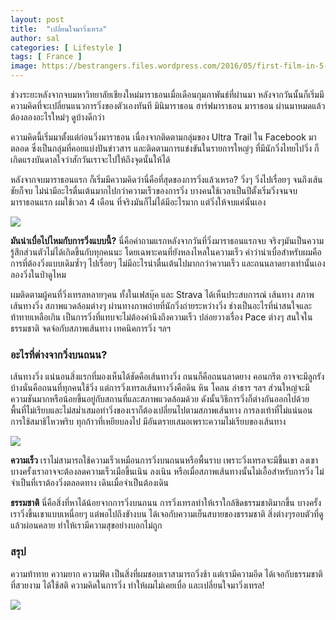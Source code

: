 ```yaml
---
layout: post
title:  "เปลี่ยนใจมาวิ่งเทรล"
author: sal
categories: [ Lifestyle ]
tags: [ France ]
image: https://bestrangers.files.wordpress.com/2016/05/first-film-in-5-peaks-trail-running-series-pacer-films.jpg
---
```


ช่วงระยะหลังจากจบมหาวิทยาลัยเชียงใหม่มาราธอนเมื่อเดือนกุมภาพันธ์ที่ผ่านมา หลังจากวันนั้นก็เริ่มมีความคิดที่จะเปลี่ยนแนวการวิ่งของตัวเองทันที มินิมาราธอน ฮาร์ฟมาราธอน มาราธอน ผ่านมาหมดแล้ว ต้องลองอะไรใหม่ๆ ดูบ้างดีกว่า

ความคิดนี้เริ่มมาตั้งแต่ก่อนวิ่งมาราธอน เนื่องจากติดตามกลุ่มของ Ultra Trail ใน Facebook มาตลอด ซึ่งเป็นกลุ่มที่คอยแบ่งปันข่าวสาร และติดตามการแข่งขันในรายการใหญ่ๆ ที่มีนักวิ่งไทยไปวิ่ง ก็เกิดแรงบันดาลใจว่าสักวันเราจะไปให้ถึงจุดนั้นให้ได้

หลังจากจบมาราธอนแรก ก็เริ่มมีความคิดว่านี่คือที่สุดของการวิ่งแล้วเหรอ? วิ่งๆ วิ่งไปเรื่อยๆ จนถึงเส้นชัยก็จบ ไม่น่ามีอะไรตื่นเต้นมากไปกว่าความเร็วของการวิ่ง บางคนใช้เวลาเป็นปีตั้งเริ่มวิ่งจนจบมาราธอนแรก ผมใช้เวลา 4 เดือน ที่จริงมันก็ไม่ได้มีอะไรมาก แต่วิ่งให้จบแค่นั้นเอง

<img src="https://bestrangers.files.wordpress.com/2016/05/povoavarzim.jpg">

**มันน่าเบื่อไปไหมกับการวิ่งแบบนี้?** นี่คือคำถามแรกหลังจากวันที่วิ่งมาราธอนแรกจบ จริงๆมันเป็นความรู้สึกส่วนตัวไม่ได้เกิดขึ้นกับทุกคนนะ โดยเฉพาะคนที่ยังหลงไหลในความเร็ว คำว่าน่าเบื่อสำหรับผมคือการที่ต้องวิ่งแบบเดิมซ้ำๆ ไปเรื่อยๆ ไม่มีอะไรน่าตื่นเต้นไปมากกว่าความเร็ว และถนนลาดยางเท่านั้นเอง ลองวิ่งในป่าดูไหม

ผมติดตามผู้คนที่วิ่งเทรลหลายๆคน ทั้งในเฟสบุ๊ค และ Strava ได้เห็นประสบการณ์ เส้นทาง สภาพเส้นทางวิ่ง สภาพแวดล้อมต่างๆ ผ่านทางภาพถ่ายที่นักวิ่งถ่ายระหว่างวิ่ง ช่างเป็นอะไรที่น่าสนใจและท้าทายเหลือเกิน เป็นการวิ่งที่แทบจะไม่ต้องคำนึงถึงความเร็ว ปล่อยวางเรื่อง Pace ต่างๆ สนใจในธรรมชาติ จดจ่อกับสภาพเส้นทาง เทคนิคการวิ่ง ฯลฯ

### อะไรที่ต่างจากวิ่งบนถนน?
เส้นทางวิ่ง แน่นอนสิ่งแรกที่มองเห็นได้ชัดคือเส้นทางวิ่ง ถนนก็คือถนนลาดยาง คอนกรีต อาจจะมีลูกรังบ้างนั่นคือถนนที่ทุกคนใช้วิ่ง แต่การวิ่งเทรลเส้นทางวิ่งคือดิน หิน โคลน ลำธาร ฯลฯ ส่วนใหญ่จะมีความชันมากหรือน้อยขึ้นอยู่กับสถานที่และสภาพแวดล้อมด้วย ดังนั้นวิธีการวิ่งก็ต่างกันออกไปด้วย พื้นที่ไม่เรียบและไม่สม่ำเสมอท่าวิ่งของเราก็ต้องเปลี่ยนไปตามสภาพเส้นทาง การลงเท้าที่ไม่แน่นอน การใช้สมาธิไหวพริบ ทุกก้าวที่เหยียบลงไป มีอันตรายเสมอเพราะความไม่เรียบของเส้นทาง

<img src="https://bestrangers.files.wordpress.com/2016/05/trailrunning_ne2.jpg">

**ความเร็ว** เราไม่สามารถใช้ความเร็วเหมือนการวิ่งบนถนนหรือพื้นราบ เพราะวิ่งเทรลจะมีขึ้นเขา ลงเขา บางครั้งเราอาจจะต้องลดความเร็วเมือขึ้นเนิน ลงเนิน หรือเมื่อสภาพเส้นทางนั้นไม่เอื้อสำหรับการวิ่ง ไม่จำเป็นที่เราต้องวิ่งตลอดทาง เดินเมื่อจำเป็นต้องเดิน

**ธรรมชาติ** นี่คือสิ่งที่หาได้น้อยจากการวิ่งบนถนน การวิ่งเทรลทำให้เราใกล้ชิดธรรมชาติมากขึ้น บางครั้งเราวิ่งขึ้นเขาแบบเหนื่อยๆ แต่พอไปถึงขัางบน ได้เจอกับความเย็นสบายของธรรมชาติ สิ่งต่างๆรอบตัวที่ดูแล้วผ่อนคลาย ทำให้เรามีความสุขอย่างบอกไม่ถูก

### สรุป
ความท้าทาย  ความยาก ความฟิต เป็นสิ่งที่ผมชอบเราสามารถวิ่งช้า แต่เรามีความอึด ได้เจอกับธรรมขาติที่สวยงาม ได้ใช้สติ ความคิดในการวิ่ง ทำให้ผมไม่เคยเบื่อ และเปลี่ยนใจมาวิ่งเทรล!

<img src="https://bestrangers.files.wordpress.com/2016/05/bl_hq_150220_alpine-performance_wallpapers-trail_robert-boesch_2-1_800x400.jpg">

